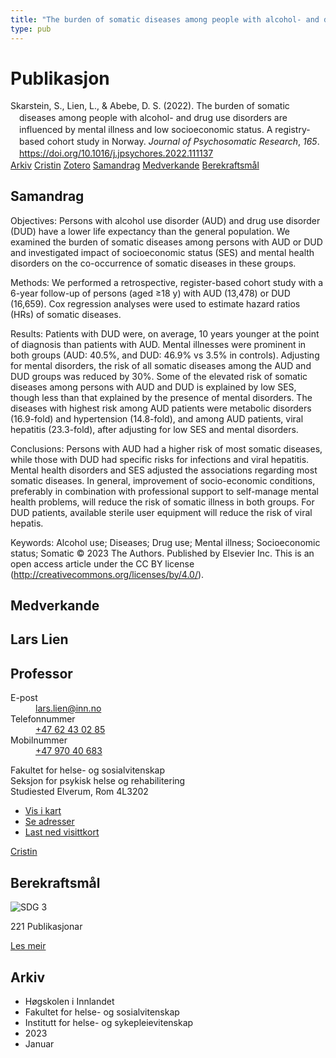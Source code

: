 ```yaml
---
title: "The burden of somatic diseases among people with alcohol- and drug use disorders are influenced by mental illness and low socioeconomic status. A registry-based cohort study in Norway"
type: pub
---
```

<h1>Publikasjon</h1>
<article id="csl-bib-container-5KJXKUHM" class="csl-bib-container">
  <div class="csl-bib-body" style="line-height: 1.35; padding-left: 1em; text-indent:-1em;">
  <div class="csl-entry">Skarstein, S., Lien, L., &amp; Abebe, D. S. (2022). The burden of somatic diseases among people with alcohol- and drug use disorders are influenced by mental illness and low socioeconomic status. A registry-based cohort study in Norway. <i>Journal of Psychosomatic Research</i>, <i>165</i>. <a href="https://doi.org/10.1016/j.jpsychores.2022.111137">https://doi.org/10.1016/j.jpsychores.2022.111137</a></div>
</div>
  <div class="csl-bib-buttons">
    <a href="#taxonomy-article-5KJXKUHM" class="csl-bib-button">Arkiv</a>
    <a href="https://app.cristin.no/results/show.jsf?id=2100192" alt="Cristin URL" class="csl-bib-button">Cristin</a>
    <a href="http://zotero.org/groups/5022929/items/5KJXKUHM" alt="Zotero URL" class="csl-bib-button">Zotero</a>
    <a href="#abstract-article-5KJXKUHM" class="csl-bib-button">Samandrag</a>
    <a href="#contributors-article-5KJXKUHM" class="csl-bib-button">Medverkande</a>
    <a href="#sdg-article-5KJXKUHM" class="csl-bib-button">Berekraftsmål</a>
  </div>
  <div id="csl-bib-meta-container-5KJXKUHM"></div>
</article>
<div id="csl-bib-meta-5KJXKUHM" class="csl-bib-meta">
  <article id="abstract-article-5KJXKUHM" class="abstract-article">
    <h1>Samandrag</h1>
    Objectives: Persons with alcohol use disorder (AUD) and drug use disorder (DUD) have a lower life expectancy than the general population. We examined the burden of somatic diseases among persons with AUD or DUD and investigated impact of socioeconomic status (SES) and mental health disorders on the co-occurrence of somatic diseases in these groups. 
 
Methods: We performed a retrospective, register-based cohort study with a 6-year follow-up of persons (aged ≥18 y) with AUD (13,478) or DUD (16,659). Cox regression analyses were used to estimate hazard ratios (HRs) of somatic diseases. 
 
Results: Patients with DUD were, on average, 10 years younger at the point of diagnosis than patients with AUD. Mental illnesses were prominent in both groups (AUD: 40.5%, and DUD: 46.9% vs 3.5% in controls). Adjusting for mental disorders, the risk of all somatic diseases among the AUD and DUD groups was reduced by 30%. Some of the elevated risk of somatic diseases among persons with AUD and DUD is explained by low SES, though less than that explained by the presence of mental disorders. The diseases with highest risk among AUD patients were metabolic disorders (16.9-fold) and hypertension (14.8-fold), and among AUD patients, viral hepatitis (23.3-fold), after adjusting for low SES and mental disorders. 
 
Conclusions: Persons with AUD had a higher risk of most somatic diseases, while those with DUD had specific risks for infections and viral hepatitis. Mental health disorders and SES adjusted the associations regarding most somatic diseases. In general, improvement of socio-economic conditions, preferably in combination with professional support to self-manage mental health problems, will reduce the risk of somatic illness in both groups. For DUD patients, available sterile user equipment will reduce the risk of viral hepatis. 
 
Keywords: Alcohol use; Diseases; Drug use; Mental illness; Socioeconomic status; Somatic 
© 2023 The Authors. Published by Elsevier Inc. This is an open access article under the CC BY license (http://creativecommons.org/licenses/by/4.0/).
  </article>
  <article id="contributors-article-5KJXKUHM" class="contributors-article">
    <h1>Medverkande</h1>
    <div class="personas">
<div class="vrtx-hinn-person-card">
<div class="photo">
<i class="lar la-user-circle missing-person"></i>
</div>
<div class="info">
<hgroup><h1>Lars Lien</h1>
<h2>Professor</h2>
</hgroup><dl>
<dt>E-post</dt>
<dd>
<a href="mailto:lars.lien@inn.no">lars.lien@inn.no</a>
</dd>
<dt>Telefonnummer</dt>
<dd><a href="tel:+4762430285">
+47 62 43 02 85
</a></dd>
<dt>Mobilnummer</dt>
<dd><a href="tel:+4797040683">
+47 970 40 683
</a></dd>
</dl>
<p>
Fakultet for helse- og sosialvitenskap<br>
Seksjon for psykisk helse og rehabilitering<br>
Studiested Elverum,
Rom 4L3202
</p>
<ul class="vrtx-hinn-links">
<li><a href="https://www.google.com/maps?q=60.88177,11.53669">Vis i kart</a></li>
<li><a href="https://www.inn.no/finn-en-ansatt/lars-lien.html#vrtx-hinn-addresses">Se adresser</a></li>
<li><a href="https://www.inn.no/finn-en-ansatt/lars-lien.html?vrtx=vcf">Last ned visittkort</a></li>
</ul>
</div>
</div>
<a href="https://app.cristin.no/persons/show.jsf?id=14287" alt="Cristin URL" class="personas-cristin">Cristin</a>
</div>
  </article>
  <article id="sdg-article-5KJXKUHM" class="sdg-article">
    <h1>Berekraftsmål</h1>
    <div class="sdg-container"><div id="sdg3" class="sdg">
<img src="{{< params subfolder >}}images/sdg/sdg03_no.png" class="image" alt="SDG 3">
<div class="sdg-overlay">
<p class="sdg-publication-count"><span>221</span> Publikasjonar</p>
<p><a href="https://www.fn.no/om-fn/fns-baerekraftsmaal/god-helse-og-livskvalitet?lang=nno-NO" class="sdg-read-more">Les meir</a></p>
</div>
</div></div>
  </article>
  <article id="taxonomy-article-5KJXKUHM" class="taxonomy-article">
    <h1>Arkiv</h1>
    <ul>
      <li>Høgskolen i Innlandet</li>
      <li>Fakultet for helse- og sosialvitenskap</li>
      <li>Institutt for helse- og sykepleievitenskap</li>
      <li>2023</li>
      <li>Januar</li>
    </ul>
  </article>
</div>
